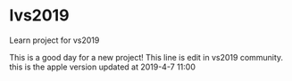 # lvs2019
Learn project for vs2019

This is a good day for a new project!
This line is edit in vs2019 community.
this is the apple version updated at 2019-4-7 11:00
